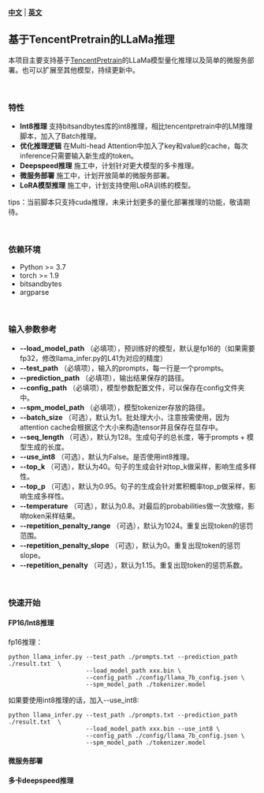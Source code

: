 [**中文**](https://github.com/fengyh3/llama_inference/blob/main/README.md) | [**英文**](https://github.com/fengyh3/llama_inference/blob/main/README_en.md) 

## 基于TencentPretrain的LLaMa推理 

本项目主要支持基于[TencentPretrain](https://github.com/Tencent/TencentPretrain)的LLaMa模型量化推理以及简单的微服务部署。也可以扩展至其他模型，持续更新中。 

<br>

### 特性 
- __Int8推理__ 支持bitsandbytes库的int8推理，相比tencentpretrain中的LM推理脚本，加入了Batch推理。 
- __优化推理逻辑__ 在Multi-head Attention中加入了key和value的cache，每次inference只需要输入新生成的token。 
- __Deepspeed推理__ 施工中，计划针对更大模型的多卡推理。 
- __微服务部署__ 施工中，计划开放简单的微服务部署。 
- __LoRA模型推理__ 施工中，计划支持使用LoRA训练的模型。 

tips：当前脚本只支持cuda推理，未来计划更多的量化部署推理的功能，敬请期待。 

<br>

### 依赖环境 
* Python >= 3.7
* torch >= 1.9
* bitsandbytes
* argparse

<br>

### 输入参数参考
* __--load_model_path__ （必填项），预训练好的模型，默认是fp16的（如果需要fp32，修改llama_infer.py的L41为对应的精度）
* __--test_path__ （必填项），输入的prompts，每一行是一个prompts。
* __--prediction_path__ （必填项），输出结果保存的路径。
* __--config_path__ （必填项），模型参数配置文件，可以保存在config文件夹中。
* __--spm_model_path__ （必填项），模型tokenizer存放的路径。
* __--batch_size__ （可选），默认为1。批处理大小，注意按需使用，因为attention cache会根据这个大小来构造tensor并且保存在显存中。
* __--seq_length__ （可选），默认为128。生成句子的总长度，等于prompts + 模型生成的长度。
* __--use_int8__ （可选），默认为False。是否使用int8推理。
* __--top_k__ （可选），默认为40。句子的生成会针对top_k做采样，影响生成多样性。
* __--top_p__ （可选），默认为0.95。句子的生成会针对累积概率top_p做采样，影响生成多样性。
* __--temperature__ （可选），默认为0.8。对最后的probabilities做一次放缩，影响token采样结果。
* __--repetition_penalty_range__ （可选），默认为1024。重复出现token的惩罚范围。
* __--repetition_penalty_slope__ （可选），默认为0。重复出现token的惩罚slope。
* __--repetition_penalty__ （可选），默认为1.15。重复出现token的惩罚系数。

<br>

### 快速开始 
#### FP16/Int8推理 
fp16推理：
```commandline
python llama_infer.py --test_path ./prompts.txt --prediction_path ./result.txt  \
                      --load_model_path xxx.bin \
                      --config_path ./config/llama_7b_config.json \
                      --spm_model_path ./tokenizer.model
``` 

如果要使用int8推理的话，加入--use_int8: 
```commandline
python llama_infer.py --test_path ./prompts.txt --prediction_path ./result.txt  \
                      --load_model_path xxx.bin --use_int8 \
                      --config_path ./config/llama_7b_config.json \
                      --spm_model_path ./tokenizer.model
```

#### 微服务部署 


#### 多卡deepspeed推理 

